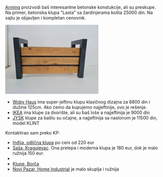 [Arming](https://arming.rs/betonska-galanterija/) proizvodi baš interesantne betonske konstukcije, ali su preskupe. Na primer, betonska klupa "Lasta" sa žardinjerama košta 25000 din. Na sajtu je objavljen i kompletan cenovnik.

![Žardinjera moderna metal-drvo](2023-09-29-drvo-metal-zardinjera.jpg) 


- [Woby Haus](https://www.wobyhaus.co.rs/satorilezaljkekrevet-stolice/26311-klupa-bastenska) ima super-jeftinu klupu klasičnog dizajna za 8800 din i dužine 125cm. Ako ćemo da kupujemo najjeftinije, ovo je rešenje.
-  [IKEA](https://www.ikea.com/rs/sr/cat/bastenske-klupe-47386/) ima klupe za dvorište, ali su baš loše a najjeftinija je 9000 din
- [JYSK](https://jysk.rs/basta/bastenske-klupe) klupe za baštu su očajne, a najjeftinija sa naslonom je 11500 din, model KLINT

Kontaktirao sam preko KP:

- [Inđija, odlična klupa](https://novi.kupujemprodajem.com/dvoriste-i-basta/bastenski-namestaj/klupe/oglas/92578311) po ceni od 220 eur
- [Saša, Kragujevac](https://novi.kupujemprodajem.com/dvoriste-i-basta/bastenski-namestaj/klupa-bastenska-klupa-metal-drvo/oglas/147439223). Ona prelepa i moderna klupa je 180 eur, dok je malo ružnija 150 eur.
- 
- [Klupe, Borča](https://novi.kupujemprodajem.com/dvoriste-i-basta/bastenski-namestaj/klupe/oglas/150956654)
- [Novi Pazar, Home Industrial](https://novi.kupujemprodajem.com/dvoriste-i-basta/bastenski-namestaj/klupa/oglas/157552182) je malo skuplja i ružnija
<!--stackedit_data:
eyJoaXN0b3J5IjpbMTQ4NTQwODM2NSw0NDY3NDYwMjAsMzk1OD
MzNDc5LC0yMDg1MDMwNjExLDY3NzgxMTM4NiwxMTQ2Nzk3NTAz
LDE2OTE4NzkwNTMsLTg5NTQxNjQ2MV19
-->
